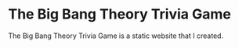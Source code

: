 <h1>The Big Bang Theory Trivia Game</h1>

The Big Bang Theory Trivia Game is a static website that I created. 